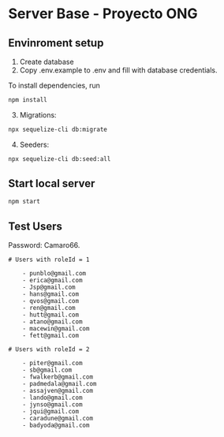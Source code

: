 # Server Base - Proyecto ONG

## Envinroment setup

1. Create database
2. Copy .env.example to .env and fill with database credentials.

To install dependencies, run

```bash
npm install
```

3. Migrations:

```bash
npx sequelize-cli db:migrate
```

4. Seeders:

```bash
npx sequelize-cli db:seed:all
```

## Start local server

```bash
npm start
```

## Test Users

Password: Camaro66.

```
# Users with roleId = 1

    - punblo@gmail.com
    - erica@gmail.com
    - Jsp@gmail.com
    - hans@gmail.com
    - qvos@gmail.com
    - ren@gmail.com
    - hutt@gmail.com
    - atano@gmail.com
    - macewin@gmail.com
    - fett@gmail.com
```

```
# Users with roleId = 2

    - piter@gmail.com
    - sb@gmail.com
    - fwalkerb@gmail.com
    - padmedala@gmail.com
    - assajven@gmail.com
    - lando@gmail.com
    - jynso@gmail.com
    - jqui@gmail.com
    - caradune@gmail.com
    - badyoda@gmail.com
```
